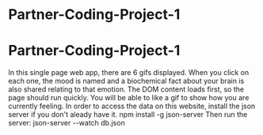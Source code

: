 # Partner-Coding-Project-1

# Partner-Coding-Project-1
In this single page web app, there are 6 gifs displayed. When you click on each one, the mood is named and a biochemical fact about your brain is also shared relating to that emotion. The DOM content loads first, so the page should run quickly.
You will be able to like a gif to show how you are currently feeling.
In order to access the data on this website, install the json server if you don't aleady have it.
 npm install -g json-server
Then run the server:
 json-server --watch db.json
